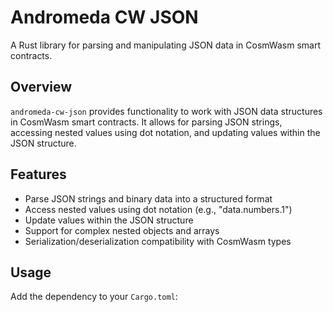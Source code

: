 # Andromeda CW JSON

A Rust library for parsing and manipulating JSON data in CosmWasm smart contracts.

## Overview

`andromeda-cw-json` provides functionality to work with JSON data structures in CosmWasm smart contracts. It allows for parsing JSON strings, accessing nested values using dot notation, and updating values within the JSON structure.

## Features

- Parse JSON strings and binary data into a structured format
- Access nested values using dot notation (e.g., "data.numbers.1")
- Update values within the JSON structure
- Support for complex nested objects and arrays
- Serialization/deserialization compatibility with CosmWasm types

## Usage

Add the dependency to your `Cargo.toml`:
